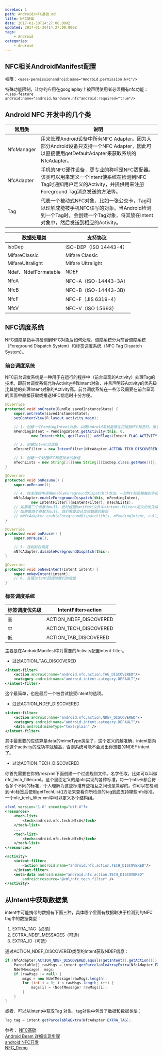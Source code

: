 ```yaml
---
moreLoc: 1
path: Android/NFC基础.md
title: NFC基础
date: 2017-01-30T14:27:00.000Z
updated: 2017-01-30T14:27:00.000Z
tags:
    - Android
categories:
    - Android
---
```


## NFC相关AndroidManifest配置

<!--more-->


权限：`<uses-permissionandroid:name="Android.permission.NFC"/>`

特殊功能限制，让你的应用在googleplay上被声明使用者必须拥有nfc功能：`<uses-feature android:name="android.hardware.nfc"android:required="true"/>`


## Android NFC 开发中的几个类

|常用类|说明|
|--|--|
|NfcManager|用来管理Android设备中所有NFC Adapter。因为大部分Android设备只支持一个NFC Adapter，因此可以直接使用getDefaultAdapter来获取系统的NfcAdapter。|
|NfcAdapter|手机的NFC硬件设备，更专业的称呼是NFC适配器。该类可以用来定义一个Intent使系统在检测到NFC Tag时通知用户定义的Activity，并提供用来注册Foreground Tag消息发送的方法等。|
|Tag|代表一个被动式NFC对象，比如一张公交卡，Tag可以理解成能被手机NFC读写的对象。当Android检测到一个Tag时，会创建一个Tag对象，将其放在Intent对象中，然后发送到相应的Activity。|

|数据处理类|支持协议|
|--|--|
|IsoDep|ISO-DEP（ISO 14443-4）|
|MifareClassic|Mifare Classic|
|MifareUltralight|Mifare Ultralight|
|Ndef、NdefFormatable|NDEF|
|NfcA|NFC-A（ISO-14443-3A）|
|NfcB|NFC-B（ISO-14443-3B）|
|NfcF|NFC-F（JIS 6319-4）|
|NfcV|NFC-V（ISO 15693）|

## NFC调度系统

NFC调度是指手机检测到NFC对象后如何处理，调度系统分为前台调度系统（Foreground Dispatch System）和标签调度系统（NFC Tag Dispatch System）。

### 前台调度系统

NFC前台调度系统是一种用于在运行的程序中（前台呈现的Activity）处理Tag的技术，即前台调度系统允许Activity拦截Intent对象，并且声明该Activity的优先级比其他的处理Intent对象的Activity高。前台调度系统在一些涉及需要在前台呈现的页面中直接获取或推送NFC信息时十分方便。

```java
@Override
protected void onCreate(Bundle savedInstanceState) {
    super.onCreate(savedInstanceState);
    setContentView(R.layout.activity_main);

    // 1. 创建一个PendingIntent对象，以便Android系统能够在扫描到NFC标签时，用它来封装NFC标签的详细信息
    mPendingIntent = PendingIntent.getActivity(this, 0, 
            new Intent(this, getClass()).addFlags(Intent.FLAG_ACTIVITY_SINGLE_TOP), 0);

    // 2. 创建Intent过滤器
    mIntentFilter = new IntentFilter(NfcAdapter.ACTION_TECH_DISCOVERED);

    // 3. 创建一个处理NFC标签技术的数组
    mTechLists = new String[][]{new String[]{IsoDep.class.getName()}};
}

@Override
protected void onResume() {
    super.onResume();

    // 4. 在主线程中调用enableForegroundDispatch()方法，一旦NFC标签接触到手机，这个方法就会被激活
    mNfcAdapter.enableForegroundDispatch(this, mPendingIntent, 
            new IntentFilter[]{mIntentFilter}, mTechLists);
    // 如果第三个参数为null，此时根据Manifest文件中<intent-filter>定义的优先级处理
    // 如果第四个参数为null，我们需要自己实现数据的解析
    // mNfcAdapter.enableForegroundDispatch(this, mPendingIntent, null, null);
}

@Override
protected void onPause() {
    super.onPause();

    // 5. 挂起前台调度
    mNfcAdapter.disableForegroundDispatch(this);
}

@Override
protected void onNewIntent(Intent intent) {
    super.onNewIntent(intent);
    // 6. 处理Intent回调给我们的信息
}
```

### 标签调度系统

|标签调度优先级|IntentFilter>action|
|--|--|
|高|ACTION_NDEF_DISCOVERED|
|中|ACTION_TECH_DISCOVERED|
|低|ACTION_TAB_DISCOVERED|

主要是在AndroidManifest中对需要的Activity配置intent-filter。

* 过滤ACTION_TAG_DISCOVERED
```xml
<intent-filter>
    <action android:name="android.nfc.action.TAG_DISCOVERED"/>
    <category android:name="android.intent.category.DEFAULT"/>
</intent-filter>
```
这个最简单，也是最后一个被尝试接受intent的选项。

* 过滤ACTION_NDEF_DISCOVERED
```xml
<intent-filter>
    <action android:name="android.nfc.action.NDEF_DISCOVERED"/>
    <category android:name="android.intent.category.DEFAULT"/>
    <data android:mimeType="text/plain" />
</intent-filter>
```
其中最重要的应该算是data的mimeType类型了，这个定义的越准确，intent指向你这个activity的成功率就越高，否则系统可能不会发出你想要的NDEF intent了。

* 过滤ACTION_TECH_DISCOVERED

你首先需要在你的<project-path>/res/xml下面创建一个过滤规则文件。名字任取，比如可以叫做nfc_tech_filter.xml。这个里面定义的是nfc实现的各种标准，每一个nfc卡都会符合多个不同的标准，个人理解为这些标准有些相互之间也是兼容的。你可以在检测到nfc标签后使用getTechList()方法来查看你所检测的tag到底支持哪些nfc标准。一个nfc_tech_filter.xml中可以定义多个<tech-list>结构组。

```xml
<?xml version="1.0" encoding="utf-8"?>
<resources>
    <tech-list>
        <tech>android.nfc.tech.NfcA</tech>
    </tech-list>
    ...
    <tech-list>
        <tech>android.nfc.tech.NfcB</tech>
    </tech-list>
</resources>
```

```xml
<activity>
    <intent-filter>
        <action android:name="android.nfc.action.TECH_DISCOVERED"/>
    </intent-filter>
    <meta-data android:name="android.nfc.action.TECH_DISCOVERED"
        android:resource="@xml/nfc_tech_filter" />
</activity>
```

## 从Intent中获取数据集

intent中可能携带的数据有下面三种，具体哪个里面有数据取决于检测到的NFC tag中的数据类型：

1. EXTRA_TAG（必须）
2. ECTRA_NDEF_MESSAGES（可选）
3. EXTRA_ID（可选）

通过ACTION_NDEF_DISCOVERED类型的Intent获取NDEF信息：
```java
if (NfcAdapter.ACTION_NDEF_DISCOVERED.equals(getIntent().getAction())) {
    Parcelable[] rawMsgs = intent.getParcelableArrayExtra(NfcAdapter.EXTRA_NDEF_MESSAGES);
    NdefMessage[] msgs;
    if (rawMsgs != null) {
        msgs = new NdefMessage[rawMsgs.length];
        for (int i = 0; i < rawMsgs.length; i++) {
            msgs[i] = (NdefMessage) rawMsgs[i];
        }
    }
}
```

或者，可以从Intent中获取Tag 对象，tag对象中包含了数据和数据类型：

```java
Tag tag = intent.getParcelableExtra(NfcAdapter.EXTRA_TAG);
```

参考：
[NFC基础](http://blog.csdn.net/zoeice/article/details/9714867)  
[Android Beam 详细实现步骤](http://blog.csdn.net/kehrwang/article/details/9904161)  
[android NFC开发](http://blog.csdn.net/qq_16064871/article/details/50166841)  
[NFC_Demo](https://github.com/fangmd/NFC_Demo/blob/master/app/src/main/java/com/doublefang/nfcdemo/tech/FeliCa.java)
